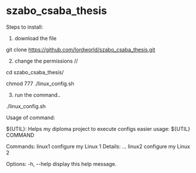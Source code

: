 # szabo_csaba_thesis

Steps to install:
1. download the file 

git clone https://github.com/lordworld/szabo_csaba_thesis.git

2. change the permissions //

cd szabo_csaba_thesis/

chmod 777 ./linux_config.sh

3. run the command.. 

./linux_config.sh

Usage of command: 

${UTIL}: Helps my diploma project to execute configs easier
usage: ${UTIL} COMMAND

Commands:
  linux1			configure my Linux 1
					Details: ...
  linux2			configure my Linux 2
 
Options:
  -h, --help        display this help message.
